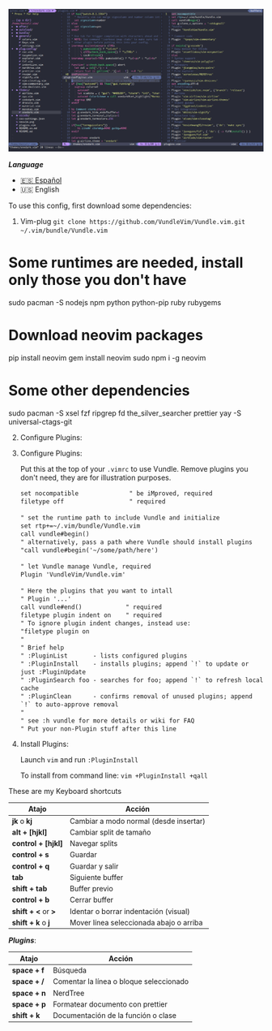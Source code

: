 ![.vim](./vim.png)

***Language***
- [🇪🇸 Español](./README.es.md)
- 🇺🇸 English

To use this config, first download some dependencies:

1.  Vim-plug
`git clone https://github.com/VundleVim/Vundle.vim.git ~/.vim/bundle/Vundle.vim
`

# Some runtimes are needed, install only those you don't have
sudo pacman -S nodejs npm python python-pip ruby rubygems

# Download neovim packages
pip install neovim
gem install neovim
sudo npm i -g neovim

# Some other dependencies
sudo pacman -S xsel fzf ripgrep fd the_silver_searcher prettier
yay -S universal-ctags-git

2. Configure Plugins:
3. Configure Plugins:

   Put this at the top of your `.vimrc` to use Vundle. Remove plugins you don't need, they are for illustration purposes.

   ```vim
   set nocompatible              " be iMproved, required
   filetype off                  " required

   " set the runtime path to include Vundle and initialize
   set rtp+=~/.vim/bundle/Vundle.vim
   call vundle#begin()
   " alternatively, pass a path where Vundle should install plugins
   "call vundle#begin('~/some/path/here')

   " let Vundle manage Vundle, required
   Plugin 'VundleVim/Vundle.vim'

   " Here the plugins that you want to intall
   " Plugin '...'
   call vundle#end()            " required
   filetype plugin indent on    " required
   " To ignore plugin indent changes, instead use:
   "filetype plugin on
   "
   " Brief help
   " :PluginList       - lists configured plugins
   " :PluginInstall    - installs plugins; append `!` to update or just :PluginUpdate
   " :PluginSearch foo - searches for foo; append `!` to refresh local cache
   " :PluginClean      - confirms removal of unused plugins; append `!` to auto-approve removal
   "
   " see :h vundle for more details or wiki for FAQ
   " Put your non-Plugin stuff after this line
   ```

3. Install Plugins:

   Launch `vim` and run `:PluginInstall`

   To install from command line: `vim +PluginInstall +qall`

 These are my Keyboard shortcuts

| Atajo                  | Acción                                  |
| ---------------------- | --------------------------------------- |
| **jk** o **kj**                | Cambiar a modo normal (desde insertar)  |
| **alt + [hjkl]**           | Cambiar split de tamaño                 |
| **control + [hjkl]**       | Navegar splits                          |
| **control + s**            | Guardar                                 |
| **control + q**            | Guardar y salir                         |
| **tab**                    | Siguiente buffer                        |
| **shift + tab**            | Buffer previo                           |
| **control + b**            | Cerrar buffer                           |
| **shift + <** or **>**         | Identar o borrar indentación (visual)   |
| **shift + k** o **j**          | Mover línea seleccionada abajo o arriba |

***Plugins***:

| Atajo         | Acción                                  |
| ------------- | --------------------------------------- |
| **space + f**     | Búsqueda                                |
| **space + /**     | Comentar la línea o bloque seleccionado |
| **space + n**     | NerdTree                                |
| **space + p**     | Formatear documento con prettier        |
| **shift + k**     | Documentación de la función o clase     |
